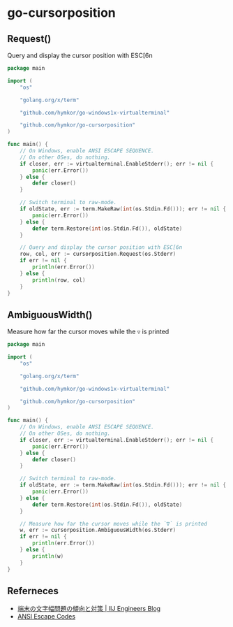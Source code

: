 go-cursorposition
=================

Request()
---------

Query and display the cursor position with ESC[6n

```example1.go
package main

import (
    "os"

    "golang.org/x/term"

    "github.com/hymkor/go-windows1x-virtualterminal"

    "github.com/hymkor/go-cursorposition"
)

func main() {
    // On Windows, enable ANSI ESCAPE SEQUENCE.
    // On other OSes, do nothing.
    if closer, err := virtualterminal.EnableStderr(); err != nil {
        panic(err.Error())
    } else {
        defer closer()
    }

    // Switch terminal to raw-mode.
    if oldState, err := term.MakeRaw(int(os.Stdin.Fd())); err != nil {
        panic(err.Error())
    } else {
        defer term.Restore(int(os.Stdin.Fd()), oldState)
    }

    // Query and display the cursor position with ESC[6n
    row, col, err := cursorposition.Request(os.Stderr)
    if err != nil {
        println(err.Error())
    } else {
        println(row, col)
    }
}
```

AmbiguousWidth()
----------------

Measure how far the cursor moves while the `▽` is printed

```example2.go
package main

import (
    "os"

    "golang.org/x/term"

    "github.com/hymkor/go-windows1x-virtualterminal"

    "github.com/hymkor/go-cursorposition"
)

func main() {
    // On Windows, enable ANSI ESCAPE SEQUENCE.
    // On other OSes, do nothing.
    if closer, err := virtualterminal.EnableStderr(); err != nil {
        panic(err.Error())
    } else {
        defer closer()
    }

    // Switch terminal to raw-mode.
    if oldState, err := term.MakeRaw(int(os.Stdin.Fd())); err != nil {
        panic(err.Error())
    } else {
        defer term.Restore(int(os.Stdin.Fd()), oldState)
    }

    // Measure how far the cursor moves while the `∇` is printed
    w, err := cursorposition.AmbiguousWidth(os.Stderr)
    if err != nil {
        println(err.Error())
    } else {
        println(w)
    }
}
```

Referneces
----------
+ [端末の文字幅問題の傾向と対策 | IIJ Engineers Blog](https://eng-blog.iij.ad.jp/archives/12576)
+ [ANSI Escape Codes](https://gist.github.com/fnky/458719343aabd01cfb17a3a4f7296797)
